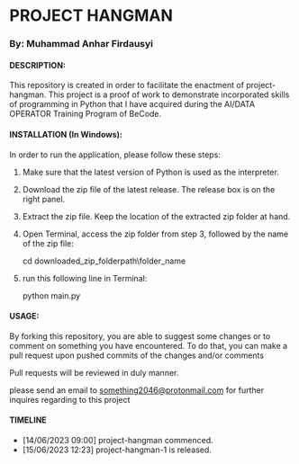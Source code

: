 # PROJECT HANGMAN 

### By: Muhammad Anhar Firdausyi

#### DESCRIPTION:
This repository is created in order to facilitate the enactment of project-hangman.
This project is a proof of work to demonstrate incorporated skills of programming in Python that I have acquired during the AI/DATA OPERATOR Training Program of BeCode. 

#### INSTALLATION (In Windows):

  In order to run the application, please follow these steps:
  1. Make sure that the latest version of Python is used as the interpreter.
  2. Download the zip file of the latest release. The release box is on the right panel.
  3. Extract the zip file. Keep the location of the extracted zip folder at hand.
  4. Open Terminal, access the zip folder from step 3, followed by the name of the zip file:
      
      cd downloaded_zip_folderpath\folder_name
  
  5. run this following line in Terminal:
  
      python main.py
  

#### USAGE:
  By forking this repository, you are able to suggest some changes or to comment on something you have encountered. To do that, you can make a pull request upon pushed commits of the changes and/or comments
  
  Pull requests will be reviewed in duly manner. 

  please send an email to something2046@protonmail.com for further inquires regarding to this project


#### TIMELINE
   - [14/06/2023 09:00]
      project-hangman commenced.
   - [15/06/2023 12:23]
      project-hangman-1 is released.

